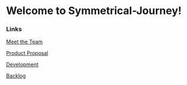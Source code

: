 # Welcome to Symmetrical-Journey!

### Links

[Meet the Team](https://github.com/maceyraejones/symmetrical-journey/wiki)

[Product Proposal](https://github.com/maceyraejones/symmetrical-journey/wiki/Product-Proposal)

[Development](https://github.com/maceyraejones/symmetrical-journey/wiki/Developmental-Approach)

[Backlog](https://github.com/maceyraejones/symmetrical-journey/wiki/Backlog)

